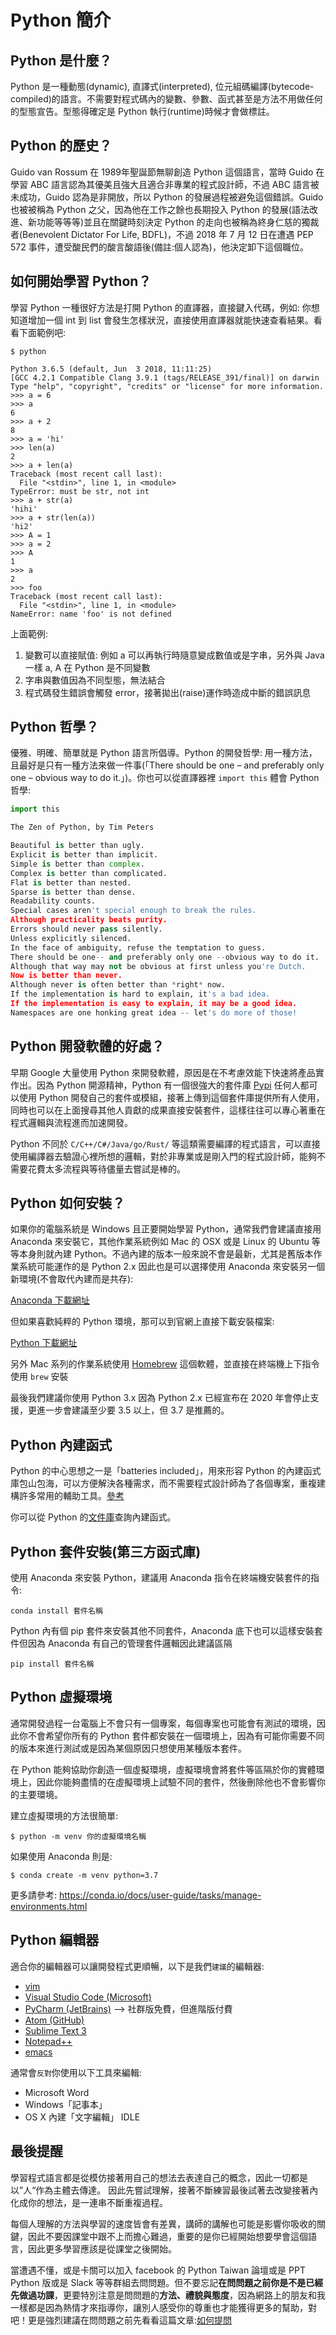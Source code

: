 # Python 簡介


## Python 是什麼？ 

Python 是一種動態(dynamic), 直譯式(interpreted), 位元組碼編譯(bytecode-compiled)的語言。不需要對程式碼內的變數、參數、函式甚至是方法不用做任何的型態宣告。型態得確定是 Python 執行(runtime)時候才會做標註。


## Python 的歷史？

Guido van Rossum 在 1989年聖誕節無聊創造 Python 這個語言，當時 Guido 在學習 ABC 語言認為其優美且強大且適合非專業的程式設計師，不過 ABC 語言被未成功，Guido 認為是非開放，所以 Python 的發展過程被避免這個錯誤。Guido 也被被稱為 Python 之父，因為他在工作之餘也長期投入 Python 的發展(語法改進、新功能等等等)並且在關鍵時刻決定 Python 的走向也被稱為終身仁慈的獨裁者(Benevolent Dictator For Life, BDFL)，不過 2018 年 7 月 12 日在遭遇 PEP 572 事件，遭受酸民們的酸言酸語後(備註:個人認為)，他決定卸下這個職位。


## 如何開始學習 Python？

學習 Python 一種很好方法是打開 Python 的直譯器，直接鍵入代碼，例如: 你想知道增加一個 int 到 list 會發生怎樣狀況，直接使用直譯器就能快速查看結果。看看下面範例吧:

```
$ python

Python 3.6.5 (default, Jun  3 2018, 11:11:25)
[GCC 4.2.1 Compatible Clang 3.9.1 (tags/RELEASE_391/final)] on darwin
Type "help", "copyright", "credits" or "license" for more information.
>>> a = 6
>>> a
6
>>> a + 2
8
>>> a = 'hi'
>>> len(a)
2
>>> a + len(a)
Traceback (most recent call last):
  File "<stdin>", line 1, in <module>
TypeError: must be str, not int
>>> a + str(a)
'hihi'
>>> a + str(len(a))
'hi2'
>>> A = 1
>>> a = 2
>>> A
1
>>> a
2
>>> foo
Traceback (most recent call last):
  File "<stdin>", line 1, in <module>
NameError: name 'foo' is not defined
```

上面範例:
1. 變數可以直接賦值: 例如 a 可以再執行時隨意變成數值或是字串，另外與 Java 一樣 a, A 在 Python 是不同變數
2. 字串與數值因為不同型態，無法結合
3. 程式碼發生錯誤會觸發 error，接著拋出(raise)運作時造成中斷的錯誤訊息


## Python 哲學？

優雅、明確、簡單就是 Python 語言所倡導。Python 的開發哲學: 用一種方法，且最好是只有一種方法來做一件事(「There should be one – and preferably only one – obvious way to do it.」)。你也可以從直譯器裡 `import this` 體會 Python 哲學:

```python
import this

The Zen of Python, by Tim Peters

Beautiful is better than ugly.
Explicit is better than implicit.
Simple is better than complex.
Complex is better than complicated.
Flat is better than nested.
Sparse is better than dense.
Readability counts.
Special cases aren't special enough to break the rules.
Although practicality beats purity.
Errors should never pass silently.
Unless explicitly silenced.
In the face of ambiguity, refuse the temptation to guess.
There should be one-- and preferably only one --obvious way to do it.
Although that way may not be obvious at first unless you're Dutch.
Now is better than never.
Although never is often better than *right* now.
If the implementation is hard to explain, it's a bad idea.
If the implementation is easy to explain, it may be a good idea.
Namespaces are one honking great idea -- let's do more of those!
```

## Python 開發軟體的好處？

早期 Google 大量使用 Python 來開發軟體，原因是在不考慮效能下快速將產品實作出。因為 Python 開源精神，Python 有一個很強大的套件庫 [Pypi](https://pypi.org/) 任何人都可以使用 Python 開發自己的套件或模組，接著上傳到這個套件庫提供所有人使用，同時也可以在上面搜尋其他人貢獻的成果直接安裝套件，這樣往往可以專心著重在程式邏輯與流程進而加速開發。

Python 不同於 `C/C++/C#/Java/go/Rust/` 等這類需要編譯的程式語言，可以直接使用編譯器去驗證心裡所想的邏輯，對於非專業或是剛入門的程式設計師，能夠不需要花費太多流程與等待儘量去嘗試是棒的。


## Python 如何安裝？

如果你的電腦系統是 Windows 且正要開始學習 Python，通常我們會建議直接用 Anaconda 來安裝它，其他作業系統例如 Mac 的 OSX 或是 Linux 的 Ubuntu 等等本身則就內建 Python。不過內建的版本一般來說不會是最新，尤其是舊版本作業系統可能運作的是 Python 2.x 因此也是可以選擇使用 Anaconda 來安裝另一個新環境(不會取代內建而是共存):

[Anaconda 下載網址](https://www.anaconda.com/download/)


但如果喜歡純粹的 Python 環境，那可以到官網上直接下載安裝檔案:

[Python 下載網址](https://www.python.org/downloads/)


另外 Mac 系列的作業系統使用 [Homebrew](https://brew.sh/index_zh-tw) 這個軟體，並直接在終端機上下指令使用 `brew` 安裝


最後我們建議你使用 Python 3.x 因為 Python 2.x 已經宣布在 2020 年會停止支援，更進一步會建議至少要 3.5 以上，但 3.7 是推薦的。


## Python 內建函式

Python 的中心思想之一是「batteries included」，用來形容 Python 的內建函式庫包山包海，可以方便解決各種需求，而不需要程式設計師為了各個專案，重複建構許多常用的輔助工具。[參考](https://pycontw.kktix.cc/events/tutorial-pycon2015)

你可以從 Python 的[文件庫](https://docs.python.org/3/library/functions.html)查詢內建函式。


## Python 套件安裝(第三方函式庫)

使用 Anaconda 來安裝 Python，建議用 Anaconda 指令在終端機安裝套件的指令:

```
conda install 套件名稱
```

Python 內有個 pip 套件來安裝其他不同套件，Anaconda 底下也可以這樣安裝套件但因為 Anaconda 有自己的管理套件邏輯因此建議區隔

```
pip install 套件名稱
```


## Python 虛擬環境

通常開發過程一台電腦上不會只有一個專案，每個專案也可能會有測試的環境，因此你不會希望你所有的 Python 套件都安裝在一個環境上，因為有可能你需要不同的版本來進行測試或是因為某個原因只想使用某種版本套件。

在 Python 能夠協助你創造一個虛擬環境，虛擬環境會將套件等區隔於你的實體環境上，因此你能夠盡情的在虛擬環境上試驗不同的套件，然後刪除他也不會影響你的主要環境。

建立虛擬環境的方法很簡單:

```
$ python -m venv 你的虛擬環境名稱
```

如果使用 Anaconda 則是:
```
$ conda create -m venv python=3.7
``` 

更多請參考: https://conda.io/docs/user-guide/tasks/manage-environments.html


## Python 編輯器

適合你的編輯器可以讓開發程式更順暢，以下是我們`建議`的編輯器:

+ [vim](https://www.vim.org/)
+ [Visual Studio Code (Microsoft) ](https://code.visualstudio.com/)
+ [PyCharm (JetBrains)](https://www.jetbrains.com/pycharm/) --> 社群版免費，但進階版付費
+ [Atom (GitHub)](https://atom.io/)
+ [Sublime Text 3](https://www.sublimetext.com/)
+ [Notepad++](http://notepad-plus-plus.org/)
+ [emacs](https://www.gnu.org/software/emacs/)


通常會`反對`你使用以下工具來編輯:

+ Microsoft Word
+ Windows「記事本」
+ OS X 內建「文字編輯」
IDLE


## 最後提醒

學習程式語言都是從模仿接著用自己的想法去表達自己的概念，因此一切都是以”人“作為主體去傳達。
因此先嘗試理解，接著不斷練習最後試著去改變接著內化成你的想法，是一連串不斷重複過程。

每個人理解的方法與學習的速度皆會有差異，講師的講解也可能是影響你吸收的關鍵，因此不要因課堂中跟不上而擔心難過，重要的是你已經開始想要學會這個語言，因此更多學習應該是從課堂之後開始。

當遭遇不懂，或是卡關可以加入 facebook 的 Python Taiwan 論壇或是 PPT Python 版或是 Slack 等等群組去問問題。但不要忘記**在問問題之前你是不是已經先做過功課**，更要特別注意是問問題的**方法、禮貌與態度**，因為網路上的朋友和我一樣都是因為熱情才來指導你，讓別人感受你的尊重也才能獲得更多的幫助，對吧！更是強烈建議在問問題之前先看看這篇文章:[如何提問](https://github.com/ryanhanwu/How-To-Ask-Questions-The-Smart-Way)
